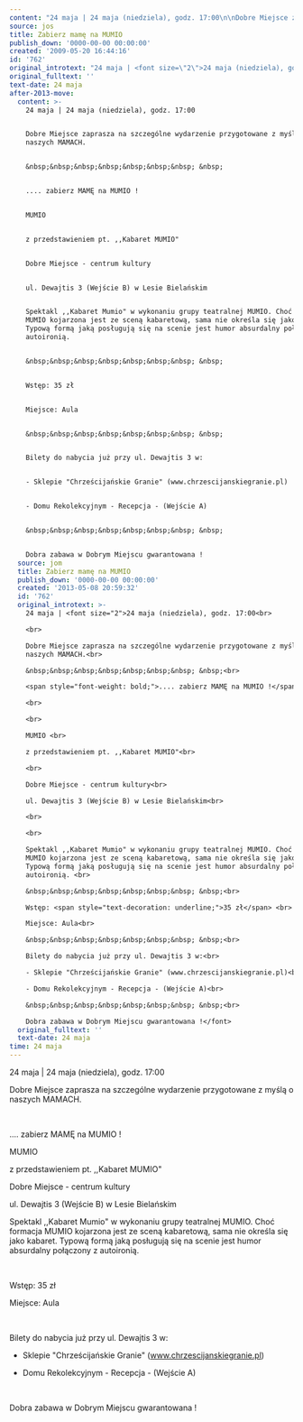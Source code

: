 ```yaml
---
content: "24 maja | 24 maja (niedziela), godz. 17:00\n\nDobre Miejsce zaprasza na szczególne wydarzenie przygotowane z myślą o naszych MAMACH.\n\n&nbsp;&nbsp;&nbsp;&nbsp;&nbsp;&nbsp;&nbsp; &nbsp;\n\n.... zabierz MAMĘ na MUMIO !\n\nMUMIO \n\nz przedstawieniem pt. ,,Kabaret MUMIO\"\n\nDobre Miejsce - centrum kultury\n\nul. Dewajtis 3 (Wejście B) w Lesie Bielańskim\n\nSpektakl ,,Kabaret Mumio\" w wykonaniu grupy teatralnej MUMIO. Choć formacja MUMIO kojarzona jest ze sceną kabaretową, sama nie określa się jako kabaret. Typową formą jaką posługują się na scenie jest humor absurdalny połączony z autoironią. \n\n&nbsp;&nbsp;&nbsp;&nbsp;&nbsp;&nbsp;&nbsp; &nbsp;\n\nWstęp: 35 zł \n\nMiejsce: Aula\n\n&nbsp;&nbsp;&nbsp;&nbsp;&nbsp;&nbsp;&nbsp; &nbsp;\n\nBilety do nabycia już przy ul. Dewajtis 3 w:\n\n- Sklepie \"Chrześcijańskie Granie\" (www.chrzescijanskiegranie.pl)\n\n- Domu Rekolekcyjnym - Recepcja - (Wejście A)\n\n&nbsp;&nbsp;&nbsp;&nbsp;&nbsp;&nbsp;&nbsp; &nbsp;\n\nDobra zabawa w Dobrym Miejscu gwarantowana !\n\n<!--CONTENT FROM OLD SERVER (jos before 2013): 24 maja | 24 maja (niedziela), godz. 17:00\n\r\n\n\r\nDobre Miejsce zaprasza na szczególne wydarzenie przygotowane z myślą o naszych MAMACH.\n\r\n&nbsp;&nbsp;&nbsp;&nbsp;&nbsp;&nbsp;&nbsp; &nbsp;\n\r\n.... zabierz MAMĘ na MUMIO !\n\r\n\n\r\n\n\r\nMUMIO \n\r\nz przedstawieniem pt. ,,Kabaret MUMIO\"\n\r\n\n\r\nDobre Miejsce - centrum kultury\n\r\nul. Dewajtis 3 (Wejście B) w Lesie Bielańskim\n\r\n\n\r\n\n\r\nSpektakl ,,Kabaret Mumio\" w wykonaniu grupy teatralnej MUMIO. Choć formacja MUMIO kojarzona jest ze sceną kabaretową, sama nie określa się jako kabaret. Typową formą jaką posługują się na scenie jest humor absurdalny połączony z autoironią. \n\r\n&nbsp;&nbsp;&nbsp;&nbsp;&nbsp;&nbsp;&nbsp; &nbsp;\n\r\nWstęp: 35 zł \n\r\nMiejsce: Aula\n\r\n&nbsp;&nbsp;&nbsp;&nbsp;&nbsp;&nbsp;&nbsp; &nbsp;\n\r\nBilety do nabycia już przy ul. Dewajtis 3 w:\n\r\n- Sklepie \"Chrześcijańskie Granie\" (www.chrzescijanskiegranie.pl)\n\r\n- Domu Rekolekcyjnym - Recepcja - (Wejście A)\n\r\n&nbsp;&nbsp;&nbsp;&nbsp;&nbsp;&nbsp;&nbsp; &nbsp;\n\r\nDobra zabawa w Dobrym Miejscu gwarantowana !\n-->"
source: jos
title: Zabierz mamę na MUMIO
publish_down: '0000-00-00 00:00:00'
created: '2009-05-20 16:44:16'
id: '762'
original_introtext: "24 maja | <font size=\"2\">24 maja (niedziela), godz. 17:00<br>\r\n<br>\r\nDobre Miejsce zaprasza na szczególne wydarzenie przygotowane z myślą o naszych MAMACH.<br>\r\n&nbsp;&nbsp;&nbsp;&nbsp;&nbsp;&nbsp;&nbsp; &nbsp;<br>\r\n<span style=\"font-weight: bold;\">.... zabierz MAMĘ na MUMIO !</span><br>\r\n<br>\r\n<br>\r\nMUMIO <br>\r\nz przedstawieniem pt. ,,Kabaret MUMIO\"<br>\r\n<br>\r\nDobre Miejsce - centrum kultury<br>\r\nul. Dewajtis 3 (Wejście B) w Lesie Bielańskim<br>\r\n<br>\r\n<br>\r\nSpektakl ,,Kabaret Mumio\" w wykonaniu grupy teatralnej MUMIO. Choć formacja MUMIO kojarzona jest ze sceną kabaretową, sama nie określa się jako kabaret. Typową formą jaką posługują się na scenie jest humor absurdalny połączony z autoironią. <br>\r\n&nbsp;&nbsp;&nbsp;&nbsp;&nbsp;&nbsp;&nbsp; &nbsp;<br>\r\nWstęp: <span style=\"text-decoration: underline;\">35 zł</span> <br>\r\nMiejsce: Aula<br>\r\n&nbsp;&nbsp;&nbsp;&nbsp;&nbsp;&nbsp;&nbsp; &nbsp;<br>\r\nBilety do nabycia już przy ul. Dewajtis 3 w:<br>\r\n- Sklepie \"Chrześcijańskie Granie\" (www.chrzescijanskiegranie.pl)<br>\r\n- Domu Rekolekcyjnym - Recepcja - (Wejście A)<br>\r\n&nbsp;&nbsp;&nbsp;&nbsp;&nbsp;&nbsp;&nbsp; &nbsp;<br>\r\nDobra zabawa w Dobrym Miejscu gwarantowana !</font>"
original_fulltext: ''
text-date: 24 maja
after-2013-move:
  content: >-
    24 maja | 24 maja (niedziela), godz. 17:00


    Dobre Miejsce zaprasza na szczególne wydarzenie przygotowane z myślą o
    naszych MAMACH.


    &nbsp;&nbsp;&nbsp;&nbsp;&nbsp;&nbsp;&nbsp; &nbsp;


    .... zabierz MAMĘ na MUMIO !


    MUMIO 


    z przedstawieniem pt. ,,Kabaret MUMIO"


    Dobre Miejsce - centrum kultury


    ul. Dewajtis 3 (Wejście B) w Lesie Bielańskim


    Spektakl ,,Kabaret Mumio" w wykonaniu grupy teatralnej MUMIO. Choć formacja
    MUMIO kojarzona jest ze sceną kabaretową, sama nie określa się jako kabaret.
    Typową formą jaką posługują się na scenie jest humor absurdalny połączony z
    autoironią. 


    &nbsp;&nbsp;&nbsp;&nbsp;&nbsp;&nbsp;&nbsp; &nbsp;


    Wstęp: 35 zł 


    Miejsce: Aula


    &nbsp;&nbsp;&nbsp;&nbsp;&nbsp;&nbsp;&nbsp; &nbsp;


    Bilety do nabycia już przy ul. Dewajtis 3 w:


    - Sklepie "Chrześcijańskie Granie" (www.chrzescijanskiegranie.pl)


    - Domu Rekolekcyjnym - Recepcja - (Wejście A)


    &nbsp;&nbsp;&nbsp;&nbsp;&nbsp;&nbsp;&nbsp; &nbsp;


    Dobra zabawa w Dobrym Miejscu gwarantowana !
  source: jom
  title: Zabierz mamę na MUMIO
  publish_down: '0000-00-00 00:00:00'
  created: '2013-05-08 20:59:32'
  id: '762'
  original_introtext: >-
    24 maja | <font size="2">24 maja (niedziela), godz. 17:00<br>

    <br>

    Dobre Miejsce zaprasza na szczególne wydarzenie przygotowane z myślą o
    naszych MAMACH.<br>

    &nbsp;&nbsp;&nbsp;&nbsp;&nbsp;&nbsp;&nbsp; &nbsp;<br>

    <span style="font-weight: bold;">.... zabierz MAMĘ na MUMIO !</span><br>

    <br>

    <br>

    MUMIO <br>

    z przedstawieniem pt. ,,Kabaret MUMIO"<br>

    <br>

    Dobre Miejsce - centrum kultury<br>

    ul. Dewajtis 3 (Wejście B) w Lesie Bielańskim<br>

    <br>

    <br>

    Spektakl ,,Kabaret Mumio" w wykonaniu grupy teatralnej MUMIO. Choć formacja
    MUMIO kojarzona jest ze sceną kabaretową, sama nie określa się jako kabaret.
    Typową formą jaką posługują się na scenie jest humor absurdalny połączony z
    autoironią. <br>

    &nbsp;&nbsp;&nbsp;&nbsp;&nbsp;&nbsp;&nbsp; &nbsp;<br>

    Wstęp: <span style="text-decoration: underline;">35 zł</span> <br>

    Miejsce: Aula<br>

    &nbsp;&nbsp;&nbsp;&nbsp;&nbsp;&nbsp;&nbsp; &nbsp;<br>

    Bilety do nabycia już przy ul. Dewajtis 3 w:<br>

    - Sklepie "Chrześcijańskie Granie" (www.chrzescijanskiegranie.pl)<br>

    - Domu Rekolekcyjnym - Recepcja - (Wejście A)<br>

    &nbsp;&nbsp;&nbsp;&nbsp;&nbsp;&nbsp;&nbsp; &nbsp;<br>

    Dobra zabawa w Dobrym Miejscu gwarantowana !</font>
  original_fulltext: ''
  text-date: 24 maja
time: 24 maja
---
```

24 maja | 24 maja (niedziela), godz. 17:00

Dobre Miejsce zaprasza na szczególne wydarzenie przygotowane z myślą o naszych MAMACH.

&nbsp;&nbsp;&nbsp;&nbsp;&nbsp;&nbsp;&nbsp; &nbsp;

.... zabierz MAMĘ na MUMIO !

MUMIO 

z przedstawieniem pt. ,,Kabaret MUMIO"

Dobre Miejsce - centrum kultury

ul. Dewajtis 3 (Wejście B) w Lesie Bielańskim

Spektakl ,,Kabaret Mumio" w wykonaniu grupy teatralnej MUMIO. Choć formacja MUMIO kojarzona jest ze sceną kabaretową, sama nie określa się jako kabaret. Typową formą jaką posługują się na scenie jest humor absurdalny połączony z autoironią. 

&nbsp;&nbsp;&nbsp;&nbsp;&nbsp;&nbsp;&nbsp; &nbsp;

Wstęp: 35 zł 

Miejsce: Aula

&nbsp;&nbsp;&nbsp;&nbsp;&nbsp;&nbsp;&nbsp; &nbsp;

Bilety do nabycia już przy ul. Dewajtis 3 w:

- Sklepie "Chrześcijańskie Granie" (www.chrzescijanskiegranie.pl)

- Domu Rekolekcyjnym - Recepcja - (Wejście A)

&nbsp;&nbsp;&nbsp;&nbsp;&nbsp;&nbsp;&nbsp; &nbsp;

Dobra zabawa w Dobrym Miejscu gwarantowana !

<!--CONTENT FROM OLD SERVER (jos before 2013): 24 maja | 24 maja (niedziela), godz. 17:00



Dobre Miejsce zaprasza na szczególne wydarzenie przygotowane z myślą o naszych MAMACH.

&nbsp;&nbsp;&nbsp;&nbsp;&nbsp;&nbsp;&nbsp; &nbsp;

.... zabierz MAMĘ na MUMIO !





MUMIO 

z przedstawieniem pt. ,,Kabaret MUMIO"



Dobre Miejsce - centrum kultury

ul. Dewajtis 3 (Wejście B) w Lesie Bielańskim





Spektakl ,,Kabaret Mumio" w wykonaniu grupy teatralnej MUMIO. Choć formacja MUMIO kojarzona jest ze sceną kabaretową, sama nie określa się jako kabaret. Typową formą jaką posługują się na scenie jest humor absurdalny połączony z autoironią. 

&nbsp;&nbsp;&nbsp;&nbsp;&nbsp;&nbsp;&nbsp; &nbsp;

Wstęp: 35 zł 

Miejsce: Aula

&nbsp;&nbsp;&nbsp;&nbsp;&nbsp;&nbsp;&nbsp; &nbsp;

Bilety do nabycia już przy ul. Dewajtis 3 w:

- Sklepie "Chrześcijańskie Granie" (www.chrzescijanskiegranie.pl)

- Domu Rekolekcyjnym - Recepcja - (Wejście A)

&nbsp;&nbsp;&nbsp;&nbsp;&nbsp;&nbsp;&nbsp; &nbsp;

Dobra zabawa w Dobrym Miejscu gwarantowana !
-->

<!--{{json:{"created_date":"2009-05-20 16:44:16","publish_down":"0000-00-00 00:00:00","id":"762"}}}-->